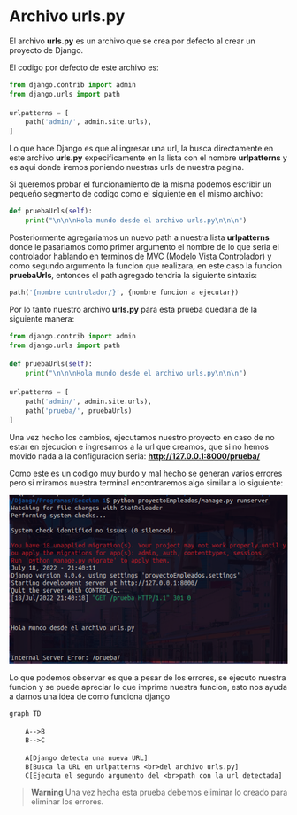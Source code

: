 # Archivo urls.py

El archivo **urls.py** es un archivo que se crea por defecto al crear un proyecto de Django.

El codigo por defecto de este archivo es:

```python
from django.contrib import admin
from django.urls import path

urlpatterns = [
    path('admin/', admin.site.urls),
]
```

Lo que hace Django es que al ingresar una url, la busca directamente en este archivo **urls.py** expecificamente en la lista con el nombre **urlpatterns** y es aqui donde iremos poniendo nuestras urls de nuestra pagina.

Si queremos probar el funcionamiento de la misma podemos escribir un pequeño segmento de codigo como el siguiente en el mismo archivo:

```python
def pruebaUrls(self):
    print("\n\n\nHola mundo desde el archivo urls.py\n\n\n")
```

Posteriormente agregariamos un nuevo path a nuestra lista **urlpatterns** donde le pasariamos como primer argumento el nombre de lo que seria el controlador hablando en terminos de MVC (Modelo Vista Controlador) y como segundo argumento la funcion que realizara, en este caso la funcion **pruebaUrls**, entonces el path agregado tendria la siguiente sintaxis:

```python
path('{nombre controlador/}', {nombre funcion a ejecutar})
```

Por lo tanto nuestro archivo **urls.py** para esta prueba quedaria de la siguiente manera:

```python
from django.contrib import admin
from django.urls import path

def pruebaUrls(self):
    print("\n\n\nHola mundo desde el archivo urls.py\n\n\n")

urlpatterns = [
    path('admin/', admin.site.urls),
    path('prueba/', pruebaUrls)
]
```

Una vez hecho los cambios, ejecutamos nuestro proyecto en caso de no estar en ejecucion e ingresamos a la url que creamos, que si no hemos movido nada a la configuracion seria: **http://127.0.0.1:8000/prueba/**

Como este es un codigo muy burdo y mal hecho se generan varios errores pero si miramos nuestra terminal encontraremos algo similar a lo siguiente:

![Imagen2](https://github.com/RaulEstram/Documentaciones/blob/main/Python/Django/Imagenes/Imagen2.png)

Lo que podemos observar es que a pesar de los errores, se ejecuto nuestra funcion y se puede apreciar lo que imprime nuestra funcion, esto nos ayuda a darnos una idea de como funciona django

```mermaid
graph TD

    A-->B
    B-->C

    A[Django detecta una nueva URL]
    B[Busca la URL en urlpatterns <br>del archivo urls.py]
    C[Ejecuta el segundo argumento del <br>path con la url detectada]

```

> **Warning** Una vez hecha esta prueba debemos eliminar lo creado para eliminar los errores.